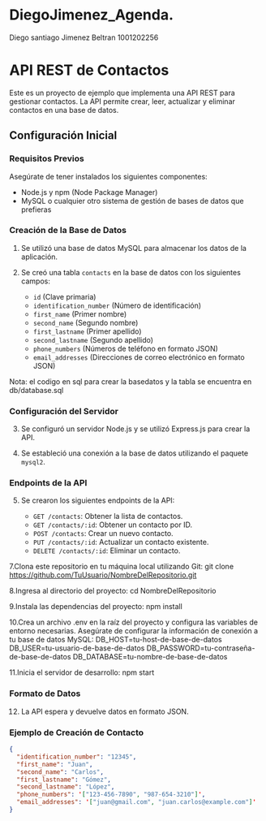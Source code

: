 # DiegoJimenez_Agenda.
Diego santiago Jimenez Beltran 1001202256

# API REST de Contactos

Este es un proyecto de ejemplo que implementa una API REST para gestionar contactos. La API permite crear, leer, actualizar y eliminar contactos en una base de datos.

## Configuración Inicial

### Requisitos Previos

Asegúrate de tener instalados los siguientes componentes:

- Node.js y npm (Node Package Manager)
- MySQL o cualquier otro sistema de gestión de bases de datos que prefieras

### Creación de la Base de Datos

1. Se utilizó una base de datos MySQL para almacenar los datos de la aplicación.

2. Se creó una tabla `contacts` en la base de datos con los siguientes campos:
   - `id` (Clave primaria)
   - `identification_number` (Número de identificación)
   - `first_name` (Primer nombre)
   - `second_name` (Segundo nombre)
   - `first_lastname` (Primer apellido)
   - `second_lastname` (Segundo apellido)
   - `phone_numbers` (Números de teléfono en formato JSON)
   - `email_addresses` (Direcciones de correo electrónico en formato JSON)

Nota: el codigo en sql para crear la basedatos y la tabla se encuentra en db/database.sql

### Configuración del Servidor

3. Se configuró un servidor Node.js y se utilizó Express.js para crear la API.

4. Se estableció una conexión a la base de datos utilizando el paquete `mysql2`.

### Endpoints de la API

5. Se crearon los siguientes endpoints de la API:

   - `GET /contacts`: Obtener la lista de contactos.
   - `GET /contacts/:id`: Obtener un contacto por ID.
   - `POST /contacts`: Crear un nuevo contacto.
   - `PUT /contacts/:id`: Actualizar un contacto existente.
   - `DELETE /contacts/:id`: Eliminar un contacto.

7.Clona este repositorio en tu máquina local utilizando Git:
git clone https://github.com/TuUsuario/NombreDelRepositorio.git

8.Ingresa al directorio del proyecto:
cd NombreDelRepositorio

9.Instala las dependencias del proyecto:
npm install

10.Crea un archivo .env en la raíz del proyecto y configura las variables
de entorno necesarias. Asegúrate de configurar la información de conexión
a tu base de datos MySQL:
DB_HOST=tu-host-de-base-de-datos
DB_USER=tu-usuario-de-base-de-datos
DB_PASSWORD=tu-contraseña-de-base-de-datos
DB_DATABASE=tu-nombre-de-base-de-datos

11.Inicia el servidor de desarrollo:
npm start

### Formato de Datos

12. La API espera y devuelve datos en formato JSON.

### Ejemplo de Creación de Contacto

```json
{
  "identification_number": "12345",
  "first_name": "Juan",
  "second_name": "Carlos",
  "first_lastname": "Gómez",
  "second_lastname": "López",
  "phone_numbers": '["123-456-7890", "987-654-3210"]',
  "email_addresses": '["juan@gmail.com", "juan.carlos@example.com"]'
}





